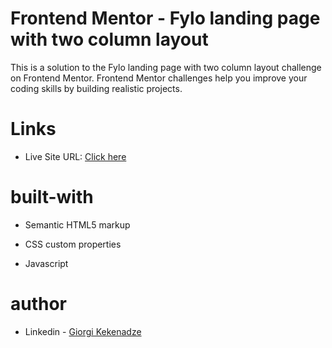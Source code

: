 # Frontend Mentor - Fylo landing page with two column layout

This is a solution to the Fylo landing page with two column layout challenge on Frontend Mentor. Frontend Mentor challenges help you improve your coding skills by building realistic projects.

# Links

* Live Site URL: <a href="https://hitch-hiker1.github.io/Fylo-site/" > Click here </a>

# built-with

  * Semantic HTML5 markup

  * CSS custom properties 

  * Javascript

  # author 

  * Linkedin - <a href="https://www.linkedin.com/in/giorgi-kekenadze-b716a61a6/"> Giorgi Kekenadze</a>